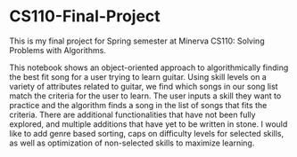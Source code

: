 # CS110-Final-Project

This is my final project for Spring semester at Minerva CS110: Solving Problems with Algorithms.

This notebook shows an object-oriented approach to algorithmically finding the best fit song for a user trying to learn guitar. Using skill levels on a variety of attributes related to guitar, we find which songs in our song list match the criteria for the user to learn. The user inputs a skill they want to practice and the algorithm finds a song in the list of songs that fits the criteria.
There are additional functionalities that have not been fully explored, and multiple additions that have yet to be written in stone. I would like to add genre based sorting, caps on difficulty levels for selected skills, as well as optimization of non-selected skills to maximize learning.
